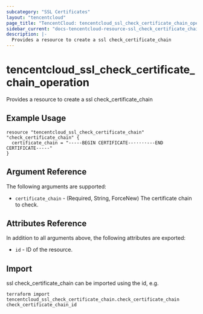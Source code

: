 ```yaml
---
subcategory: "SSL Certificates"
layout: "tencentcloud"
page_title: "TencentCloud: tencentcloud_ssl_check_certificate_chain_operation"
sidebar_current: "docs-tencentcloud-resource-ssl_check_certificate_chain_operation"
description: |-
  Provides a resource to create a ssl check_certificate_chain
---
```


# tencentcloud_ssl_check_certificate_chain_operation

Provides a resource to create a ssl check_certificate_chain

## Example Usage

```hcl
resource "tencentcloud_ssl_check_certificate_chain" "check_certificate_chain" {
  certificate_chain = "-----BEGIN CERTIFICATE--·····---END CERTIFICATE-----"
}
```

## Argument Reference

The following arguments are supported:

* `certificate_chain` - (Required, String, ForceNew) The certificate chain to check.

## Attributes Reference

In addition to all arguments above, the following attributes are exported:

* `id` - ID of the resource.



## Import

ssl check_certificate_chain can be imported using the id, e.g.

```
terraform import tencentcloud_ssl_check_certificate_chain.check_certificate_chain check_certificate_chain_id
```

